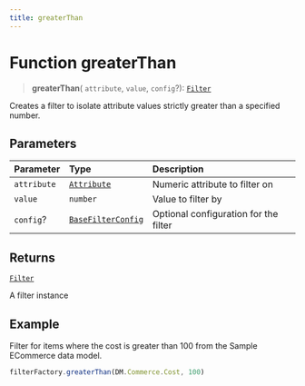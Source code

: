 ```yaml
---
title: greaterThan
---
```


# Function greaterThan

> **greaterThan**(
  `attribute`,
  `value`,
  `config`?): [`Filter`](../../../interfaces/interface.Filter.md)

Creates a filter to isolate attribute values strictly greater than a specified number.

## Parameters

| Parameter | Type | Description |
| :------ | :------ | :------ |
| `attribute` | [`Attribute`](../../../interfaces/interface.Attribute.md) | Numeric attribute to filter on |
| `value` | `number` | Value to filter by |
| `config`? | [`BaseFilterConfig`](../../../interfaces/interface.BaseFilterConfig.md) | Optional configuration for the filter |

## Returns

[`Filter`](../../../interfaces/interface.Filter.md)

A filter instance

## Example

Filter for items where the cost is greater than 100 from the Sample ECommerce data model.
```ts
filterFactory.greaterThan(DM.Commerce.Cost, 100)
```
